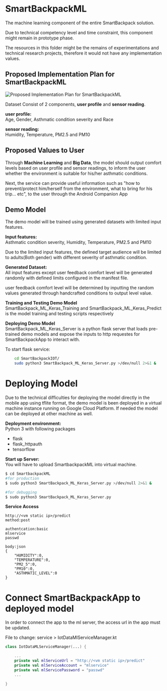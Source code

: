 # SmartBackpackML
The machine learning component of the entire SmartBackpack solution. 

Due to technical competency level and time constraint, this component might remain in prototype phase.  

The resources in this folder might be the remains of experimentations and technical research projects, therefore it would not have any implementation values.

## Proposed Implementation Plan for SmartBackpackML
![Proposed Implementation Plan for SmartBackpackML](https://github.com/c0j0s/SmartBackpack/blob/master/Documentations/5_ml_implementation_overview.jpeg)

Dataset Consist of 2 components, __user profile__ and __sensor reading__.

__user profile:__  
Age, Gender, Asthmatic condition severity and Race

__sensor reading:__  
Humidity, Temperature, PM2.5 and PM10

## Proposed Values to User
Through __Machine Learning__ and __Big Data__, the model should output comfort levels based on user profile and sensor readings, to inform the user whether the environment is suitable for his/her asthmatic conditions. 

Next, the service can provide useful information such as "how to prevent/protect him/herself from the environment, what to bring for his trip... etc", to the user through the Android Companion App

## Demo Model
The demo model will be trained using generated datasets with limited input features.  

__Input features:__  
Asthmatic condition severity, Humidity, Temperature, PM2.5 and PM10  

Due to the limited input features, the defined target audience will be limited to adults(Both gender) with different severity of asthmatic condition.

__Generated Dataset:__  
All input features except user feedback comfort level will be generated randomly with defined limits configured in the manifest file.

user feedback comfort level will be determined by inputting the random values generated through handcrafted conditions to output level value.

__Training and Testing Demo Model__  
SmartBackpack_ML_Keras_Training and SmartBackpack_ML_Keras_Predict is the model training and testing scripts respectively  

__Deploying Demo Model__  
SmartBackpack_ML_Keras_Server is a python flask server that loads pre-trained demo models and expose the inputs to http requestes for SmartBackpackApp to interact with.  

To start flask service:  
```sh
    cd SmartBackpackIOT/
    sudo python3 SmartBackpack_ML_Keras_Server.py >/dev/null 2>&1 &
```

# Deploying Model
Due to the technical difficulties for deploying the model directly in the mobile app using tflite format, the demo model is been deployed in a virtual machine instance running on Google Cloud Platform. If needed the model can be deployed at other machine as well.

__Deployment environment:__  
Python 3 with following packages
- flask
- flask_httpauth
- tensorflow

__Start up Server:__  
You will have to upload SmartbackpackML into virtual machine.  
```sh
$ cd SmartbackpackML
#for production
$ sudo python3 SmartBackpack_ML_Keras_Server.py >/dev/null 2>&1 &

#for debugging
$ sudo python3 SmartBackpack_ML_Keras_Server.py
```
__Service Access__
```
http://<vm static ip>/predict
method:post

authentcation:basic
mlservice
passwd

body:json
{
    "HUMIDITY":0,
    "TEMPERATURE":0,
    "PM2_5":0,
    "PM10":0,
    "ASTHMATIC_LEVEL":0
}
```

# Connect SmartBackpackApp to deployed model
In order to connect the app to the ml server, the access url in the app must be updated.

File to change: service > IotDataMlServiceManager.kt
```kotlin
class IotDataMLServiceManager(...) {

    ...
    private val mlServiceUrl = "http://<vm static ip>/predict"
    private val mlServiceAccount = "mlservice"
    private val mlServicePassword = "passwd"
    ...

}
```